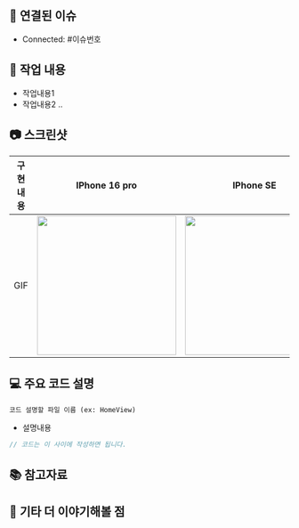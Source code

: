 ## 🔗 연결된 이슈
<!-- 해결한 이슈 번호를 작성하고, 이슈가 해결되었다면 해결 상태로 체크해주세요 (Ex. #4) -->
- Connected: #이슈번호


## 📄 작업 내용
<!-- 작업한 내용을 두괄식으로 작성해주세요 -->
- 작업내용1
- 작업내용2 ..


## 📷 스크린샷
|    구현 내용    |   IPhone 16 pro   |   IPhone SE   |
| :-------------: | :----------: | :----------: |
| GIF | <img src = "" width ="250"> | <img src = "" width ="250"> |


## 💻 주요 코드 설명
<!-- 코드를 설명하거나, 내용이 없다면 제목까지 지워주세요 -->
`코드 설명할 파일 이름 (ex: HomeView)`
- 설명내용
```swift
// 코드는 이 사이에 작성하면 됩니다. 
```


## 📚 참고자료
<!-- 참고자료를 첨부하거나, 참고자료가 없다면 제목까지 지워주세요 -->


## 👀 기타 더 이야기해볼 점
<!-- 있으면 작성하고, 없으면 제목까지 지워주세요 -->
